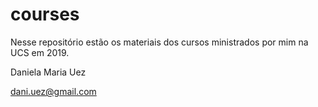 # courses
Nesse repositório estão os materiais dos cursos ministrados por mim na UCS em 2019. 

Daniela Maria Uez

dani.uez@gmail.com
